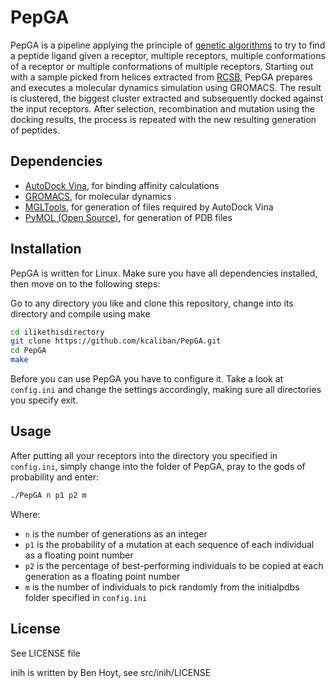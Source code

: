 # PepGA

PepGA is a pipeline applying the principle of [genetic algorithms](https://en.wikipedia.org/wiki/Genetic_algorithm)
to try to find a peptide ligand given a receptor, multiple receptors,
multiple conformations of a receptor or multiple conformations of multiple receptors.
Starting out with a sample
picked from helices extracted from [RCSB](https://www.rcsb.org/),
PepGA prepares and executes a molecular dynamics simulation using GROMACS.
The result is clustered, the biggest cluster extracted and subsequently
docked against the input receptors. After selection, recombination and
mutation using the docking results, the process is repeated with the new
resulting generation of peptides.

## Dependencies

* [AutoDock Vina](http://vina.scripps.edu/), for binding affinity calculations
* [GROMACS](http://www.gromacs.org/), for molecular dynamics
* [MGLTools](http://mgltools.scripps.edu/), for generation of files required by AutoDock Vina
* [PyMOL (Open Source)](https://sourceforge.net/projects/pymol/), for generation of PDB files

## Installation

PepGA is written for Linux. Make sure you have all dependencies installed, then
move on to the following steps:

Go to any directory you like and clone this repository, change into its directory
and compile using make
```bash
cd ilikethisdirectory
git clone https://github.com/kcaliban/PepGA.git
cd PepGA
make
```

Before you can use PepGA you have to configure it. Take a look at `config.ini`
and change the settings accordingly, making sure all directories you
specify exit.

## Usage

After putting all your receptors into the directory you specified in
`config.ini`, simply change into the folder of PepGA, pray to the gods
of probability and enter:
```bash
./PepGA n p1 p2 m
```
Where:
* `n` is the number of generations as an integer
* `p1` is the probability of a mutation at each sequence of each individual as a floating point number
* `p2` is the percentage of best-performing individuals to be copied at each generation as a floating point number
* `m` is the number of individuals to pick randomly from the initialpdbs folder specified in `config.ini`

## License

See LICENSE file

inih is written by Ben Hoyt, see src/inih/LICENSE
